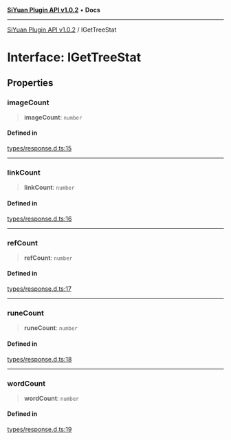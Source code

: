 [**SiYuan Plugin API v1.0.2**](../README.md) • **Docs**

---

[SiYuan Plugin API v1.0.2](../README.md) / IGetTreeStat

# Interface: IGetTreeStat

## Properties

### imageCount

> **imageCount**: `number`

#### Defined in

[types/response.d.ts:15](https://github.com/siyuan-note/petal/tree/main/types/response.d.ts#L15)

---

### linkCount

> **linkCount**: `number`

#### Defined in

[types/response.d.ts:16](https://github.com/siyuan-note/petal/tree/main/types/response.d.ts#L16)

---

### refCount

> **refCount**: `number`

#### Defined in

[types/response.d.ts:17](https://github.com/siyuan-note/petal/tree/main/types/response.d.ts#L17)

---

### runeCount

> **runeCount**: `number`

#### Defined in

[types/response.d.ts:18](https://github.com/siyuan-note/petal/tree/main/types/response.d.ts#L18)

---

### wordCount

> **wordCount**: `number`

#### Defined in

[types/response.d.ts:19](https://github.com/siyuan-note/petal/tree/main/types/response.d.ts#L19)
